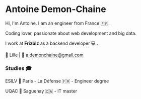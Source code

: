 # Antoine Demon-Chaine

Hi, I'm Antoine. I am an engineer from France :fr:.

Coding lover, passionate about web development and big data.

I work at **Frizbiz** as a backend developer :computer: . 


:round_pushpin:  Lille | :email:  a.demonchaine@gmail.com

### Studies :mortar_board: 

ESILV :round_pushpin: Paris - La Défense :fr: - Engineer degree

UQAC :round_pushpin: Saguenay :canada: - IT master
